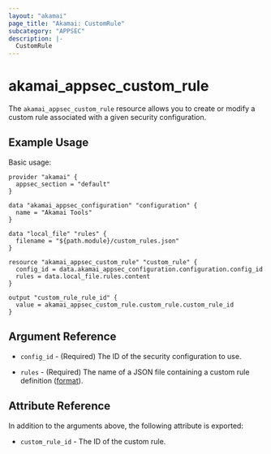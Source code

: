 ```yaml
---
layout: "akamai"
page_title: "Akamai: CustomRule"
subcategory: "APPSEC"
description: |-
  CustomRule
---
```


# akamai_appsec_custom_rule


The `akamai_appsec_custom_rule` resource allows you to create or modify a custom rule associated with a given security configuration.

## Example Usage

Basic usage:

```hcl
provider "akamai" {
  appsec_section = "default"
}

data "akamai_appsec_configuration" "configuration" {
  name = "Akamai Tools"
}

data "local_file" "rules" {
  filename = "${path.module}/custom_rules.json"
}

resource "akamai_appsec_custom_rule" "custom_rule" {
  config_id = data.akamai_appsec_configuration.configuration.config_id
  rules = data.local_file.rules.content
}

output "custom_rule_rule_id" {
  value = akamai_appsec_custom_rule.custom_rule.custom_rule_id
}
```

## Argument Reference

* `config_id` - (Required) The ID of the security configuration to use.

* `rules` - (Required) The name of a JSON file containing a custom rule definition ([format](https://developer.akamai.com/api/cloud_security/application_security/v1.html#postcustomrules)).


## Attribute Reference

In addition to the arguments above, the following attribute is exported:

* `custom_rule_id` - The ID of the custom rule.

